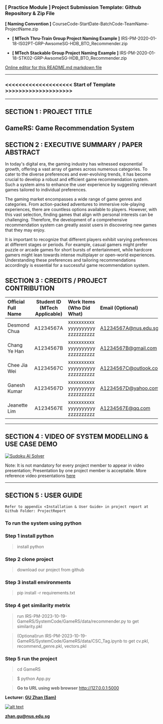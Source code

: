 ﻿### [ Practice Module ] Project Submission Template: Github Repository & Zip File

**[ Naming Convention ]** CourseCode-StartDate-BatchCode-TeamName-ProjectName.zip

* **[ MTech Thru-Train Group Project Naming Example ]** IRS-PM-2020-01-18-IS02PT-GRP-AwsomeSG-HDB_BTO_Recommender.zip

* **[ MTech Stackable Group Project Naming Example ]** IRS-PM-2020-01-18-STK02-GRP-AwsomeSG-HDB_BTO_Recommender.zip

[Online editor for this README.md markdown file](https://pandao.github.io/editor.md/en.html "pandao")

---

### <<<<<<<<<<<<<<<<<<<< Start of Template >>>>>>>>>>>>>>>>>>>>

---

## SECTION 1 : PROJECT TITLE
## GameRS: Game Recommendation System


## SECTION 2 : EXECUTIVE SUMMARY / PAPER ABSTRACT
In today's digital era, the gaming industry has witnessed exponential growth, offering a vast array of games across numerous categories. To cater to the diverse preferences and ever-evolving trends, it has become crucial to develop a robust and efficient game recommendation system. Such a system aims to enhance the user experience by suggesting relevant games tailored to individual preferences.

The gaming market encompasses a wide range of game genres and categories. From action-packed adventures to immersive role-playing experiences, there are countless options available to players. However, with this vast selection, finding games that align with personal interests can be challenging. Therefore, the development of a comprehensive recommendation system can greatly assist users in discovering new games that they may enjoy.

It is important to recognize that different players exhibit varying preferences at different stages or periods. For example, casual gamers might prefer puzzle or arcade games for short bursts of entertainment, while hardcore gamers might lean towards intense multiplayer or open-world experiences. Understanding these preferences and tailoring recommendations accordingly is essential for a successful game recommendation system.


## SECTION 3 : CREDITS / PROJECT CONTRIBUTION

| Official Full Name  | Student ID (MTech Applicable)  | Work Items (Who Did What) | Email (Optional) |
| :------------ |:---------------:| :-----| :-----|
| Desmond Chua | A1234567A | xxxxxxxxxx yyyyyyyyyy zzzzzzzzzz| A1234567A@nus.edu.sg |
| Chang Ye Han | A1234567B | xxxxxxxxxx yyyyyyyyyy zzzzzzzzzz| A1234567B@gmail.com |
| Chee Jia Wei | A1234567C | xxxxxxxxxx yyyyyyyyyy zzzzzzzzzz| A1234567C@outlook.com |
| Ganesh Kumar | A1234567D | xxxxxxxxxx yyyyyyyyyy zzzzzzzzzz| A1234567D@yahoo.com |
| Jeanette Lim | A1234567E | xxxxxxxxxx yyyyyyyyyy zzzzzzzzzz| A1234567E@qq.com |

---

## SECTION 4 : VIDEO OF SYSTEM MODELLING & USE CASE DEMO

[![Sudoku AI Solver](http://img.youtube.com/vi/-AiYLUjP6o8/0.jpg)](https://youtu.be/-AiYLUjP6o8 "Sudoku AI Solver")

Note: It is not mandatory for every project member to appear in video presentation; Presentation by one project member is acceptable. 
More reference video presentations [here](https://telescopeuser.wordpress.com/2018/03/31/master-of-technology-solution-know-how-video-index-2/ "video presentations")

---

## SECTION 5 : USER GUIDE

`Refer to appendix <Installation & User Guide> in project report at Github Folder: ProjectReport`

### To run the system using python
### Step 1 install python
> install python
### Step 2 clone project
> download our project from github
### Step 3 install environments
> pip install -r requirements.txt 
### Step 4 get similarity metrix
> run IRS-PM-2023-10-19-GameRS/SystemCode/GameRS/data/recommender.py to get similarity.pkl

> (Optional)run IRS-PM-2023-10-19-GameRS/SystemCode/GameRS/data/CSC_Tag.ipynb to get cv.pkl, recommend_genre.pkl, vectors.pkl
### Step 5 run the project
>cd GameRS

>$ python App.py

> **Go to URL using web browser** http://127.0.0.1:5000


**Lecturer: [GU Zhan (Sam)](https://www.iss.nus.edu.sg/about-us/staff/detail/201/GU%20Zhan "GU Zhan (Sam)")**

[![alt text](https://www.iss.nus.edu.sg/images/default-source/About-Us/7.6.1-teaching-staff/sam-website.tmb-.png "Let's check Sam' profile page")](https://www.iss.nus.edu.sg/about-us/staff/detail/201/GU%20Zhan)

**zhan.gu@nus.edu.sg**
